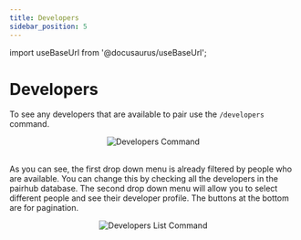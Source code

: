 ```yaml
---
title: Developers
sidebar_position: 5
---
```


import useBaseUrl from '@docusaurus/useBaseUrl';

# Developers

To see any developers that are available to pair use the `/developers` command.

<div align="center">
    <img class="default-border"  src={useBaseUrl("/img/commands/developers.png")} alt="Developers Command" />
</div>
<br/>

As you can see, the first drop down menu is already filtered by people who are available. You can change this by checking all the developers in the pairhub database. The second drop down menu will allow you to select different people and see their developer profile. The buttons at the bottom are for pagination.

<div align="center">
    <img class="default-border"  src={useBaseUrl("/img/commands/developers-list.png")} alt="Developers List Command" />
</div>
<br/>
